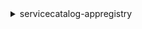 <details><summary>servicecatalog-appregistry</summary><blockquote>

- **<details><summary>associate-attribute-group</summary><blockquote>**

  * --application
  * --attribute-group
  * --cli-input-json
  * --cli-input-yaml
  * --generate-cli-skeleton


- **<details><summary>associate-resource</summary><blockquote>**

  * --application
  * --resource-type
  * --resource
  * --cli-input-json
  * --cli-input-yaml
  * --generate-cli-skeleton


- **<details><summary>create-application</summary><blockquote>**

  * --name
  * --description
  * --tags
  * --client-token
  * --cli-input-json
  * --cli-input-yaml
  * --generate-cli-skeleton


- **<details><summary>create-attribute-group</summary><blockquote>**

  * --name
  * --description
  * --attributes
  * --tags
  * --client-token
  * --cli-input-json
  * --cli-input-yaml
  * --generate-cli-skeleton


- **<details><summary>delete-application</summary><blockquote>**

  * --application
  * --cli-input-json
  * --cli-input-yaml
  * --generate-cli-skeleton


- **<details><summary>delete-attribute-group</summary><blockquote>**

  * --attribute-group
  * --cli-input-json
  * --cli-input-yaml
  * --generate-cli-skeleton


- **<details><summary>disassociate-attribute-group</summary><blockquote>**

  * --application
  * --attribute-group
  * --cli-input-json
  * --cli-input-yaml
  * --generate-cli-skeleton


- **<details><summary>disassociate-resource</summary><blockquote>**

  * --application
  * --resource-type
  * --resource
  * --cli-input-json
  * --cli-input-yaml
  * --generate-cli-skeleton


- **<details><summary>get-application</summary><blockquote>**

  * --application
  * --cli-input-json
  * --cli-input-yaml
  * --generate-cli-skeleton


- **<details><summary>get-attribute-group</summary><blockquote>**

  * --attribute-group
  * --cli-input-json
  * --cli-input-yaml
  * --generate-cli-skeleton


- **<details><summary>help</summary><blockquote>**

  * 


- **<details><summary>list-applications</summary><blockquote>**

  * --cli-input-json
  * --cli-input-yaml
  * --starting-token
  * --page-size
  * --max-items
  * --generate-cli-skeleton


- **<details><summary>list-associated-attribute-groups</summary><blockquote>**

  * --application
  * --cli-input-json
  * --cli-input-yaml
  * --starting-token
  * --page-size
  * --max-items
  * --generate-cli-skeleton


- **<details><summary>list-associated-resources</summary><blockquote>**

  * --application
  * --cli-input-json
  * --cli-input-yaml
  * --starting-token
  * --page-size
  * --max-items
  * --generate-cli-skeleton


- **<details><summary>list-attribute-groups</summary><blockquote>**

  * --cli-input-json
  * --cli-input-yaml
  * --starting-token
  * --page-size
  * --max-items
  * --generate-cli-skeleton


- **<details><summary>list-tags-for-resource</summary><blockquote>**

  * --resource-arn
  * --cli-input-json
  * --cli-input-yaml
  * --generate-cli-skeleton


- **<details><summary>sync-resource</summary><blockquote>**

  * --resource-type
  * --resource
  * --cli-input-json
  * --cli-input-yaml
  * --generate-cli-skeleton


- **<details><summary>tag-resource</summary><blockquote>**

  * --resource-arn
  * --tags
  * --cli-input-json
  * --cli-input-yaml
  * --generate-cli-skeleton


- **<details><summary>untag-resource</summary><blockquote>**

  * --resource-arn
  * --tag-keys
  * --cli-input-json
  * --cli-input-yaml
  * --generate-cli-skeleton


- **<details><summary>update-application</summary><blockquote>**

  * --application
  * --name
  * --description
  * --cli-input-json
  * --cli-input-yaml
  * --generate-cli-skeleton


- **<details><summary>update-attribute-group</summary><blockquote>**

  * --attribute-group
  * --name
  * --description
  * --attributes
  * --cli-input-json
  * --cli-input-yaml
  * --generate-cli-skeleton


</blockquote></details>
</blockquote></details>
</blockquote></details>
</blockquote></details>
</blockquote></details>
</blockquote></details>
</blockquote></details>
</blockquote></details>
</blockquote></details>
</blockquote></details>
</blockquote></details>
</blockquote></details>
</blockquote></details>
</blockquote></details>
</blockquote></details>
</blockquote></details>
</blockquote></details>
</blockquote></details>
</blockquote></details>
</blockquote></details>
</blockquote></details>
</blockquote></details>
